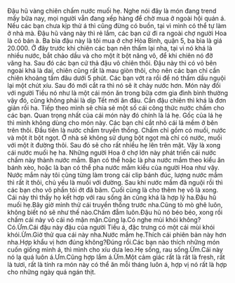 Đậu hũ vàng chiên chấm nước muối hẹ. Nghe nói đây là món đang trend mấy bữa nay, mọi người vẫn đang xếp hàng để chờ mua ở ngoài hội quán á. Nếu các bạn chưa kịp thử á thì cũng đừng có buồn, tại vì mình có thể tự làm ở nhà mà. Đậu hũ vàng này thì rẻ lắm, các bạn cứ đi ra ngoài chợ người Hoa là có bán à. Ba bìa đậu này là tôi mua ở chợ Hòa Bình, quận 5, ba bìa là giá 20.000. Ở đây trước khi chiên các bạn nên thấm lại nha, tại vì nó khá là nhiều nước, bắt chảo dầu và cho một ít bột năng vô, để khi chiên nó đỡ văng ha. Sau đó các bạn cứ thả đậu vô chiên thôi. Đậu này thì có vỏ bên ngoài khá là dai, chiên cũng rất là mau giòn thôi, cho nên các bạn chỉ cần chiên khoảng tầm đâu dưới 5 phút. Các bạn vớt ra rồi để nó thấm dầu nguội lại một chút xíu. Sau đó mới cắt ra thì nó sẽ ít chảy nước hơn. Món này đối với người Tiều nó như là một cái món ăn trong bữa cơm gia đình bình thường vậy đó, cũng không phải là dịp Tết mới ăn đâu. Cần đậu chiên thì khá là đơn giản rồi ha. Tiếp theo mình sẽ chia sẻ một số cái công thức nước chấm cho các bạn. Quan trọng nhất của cái món này đó chính là lá hẹ. Gốc của lá hẹ thì mình không dùng cho món này. Các bạn chỉ cắt nhỏ cái lá mềm ở bên trên thôi. Đầu tiên là nước chấm truyền thống. Chấm chỉ gồm có muối, nước và một ít bột ngọt. Ở nhà sẽ không sử dụng bột ngọt mà chỉ có nước, muối với một ít đường thôi. Sau đó sẽ cho rất nhiều hẹ lên trên mặt. Vậy là xong cái nước muối hẹ ha. Những người Hoa ở chợ lớn này phát triển cái nước chấm này thành nước mắm. Bạn có thể hoặc là pha nước mắm theo kiểu ăn bánh xèo, hoặc là bạn có thể pha nước mắm kiểu của người Hoa như vậy. Nước mắm này tôi cũng từng làm trong cái clip bánh đúc, lượng nước mắm thì rất ít thôi, chủ yếu là muối với đường. Sau khi nước mắm đã nguội rồi thì các bạn cho vô phần tỏi ớt đã băm. Cuối cùng là cho thêm hẹ vô là xong. Cái này thì thấy họ kết hợp với rau sống ăn cũng khá là hợp lý ha.Đậu hũ muối hẹ.Bây giờ mình thử cái truyền thống trước nha.Cũng tò mò ghê luôn, không biết nó sẽ như thế nào.Chấm đẫm luôn.Đậu hũ nó béo béo, xong rồi chấm cái này vô cái nó mặn mặn.Cũng lạ.Có nghe mùi khói không?Có.Ừm.Cái đậu này đậu của người Tiều á, đặc trưng có một cái mùi khói khói.Ừm.Giờ thử qua cái này nha.Nước mắm hẹ.Thích cái phiên bản này hơn nha.Hợp khẩu vị hơn đúng không?Đúng rồi.Các bạn nào thích những món cuốn giống mình á, thì mình cho xíu dưa leo.Hẹ sống, rau sống.Ừm.Cái này nó lạ quá luôn á.Ưm.Cũng hợp lắm á.Ừm.Một cảm giác rất là rất là fresh, rất là tươi, rất là tính ra món này có thể ăn mỗi tháng luôn á, hợp vị nó rất là hợp cho những ngày quá ngán thịt.